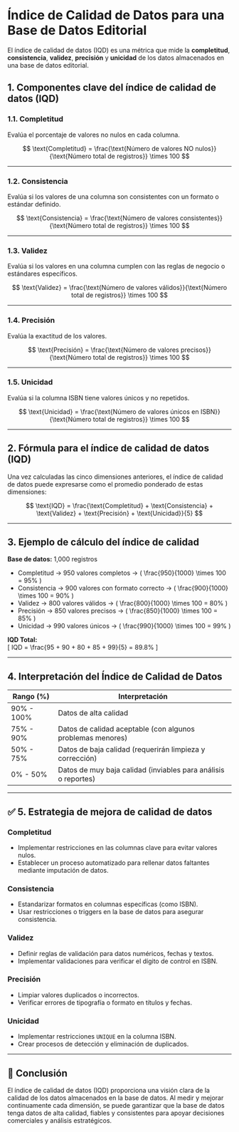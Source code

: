 
# Índice de Calidad de Datos para una Base de Datos Editorial

El índice de calidad de datos (IQD) es una métrica que mide la **completitud**, **consistencia**, **validez**, **precisión** y **unicidad** de los datos almacenados en una base de datos editorial.

## 1. Componentes clave del índice de calidad de datos (IQD)

### 1.1. Completitud
Evalúa el porcentaje de valores no nulos en cada columna.

$$ 
\text{Completitud} = \frac{\text{Número de valores NO nulos}}{\text{Número total de registros}} \times 100
$$ 

---

### 1.2. Consistencia
Evalúa si los valores de una columna son consistentes con un formato o estándar definido.

$$ 
\text{Consistencia} = \frac{\text{Número de valores consistentes}}{\text{Número total de registros}} \times 100
$$

---

### 1.3. Validez
Evalúa si los valores en una columna cumplen con las reglas de negocio o estándares específicos.

$$ 
\text{Validez} = \frac{\text{Número de valores válidos}}{\text{Número total de registros}} \times 100
$$

---

### 1.4. Precisión
Evalúa la exactitud de los valores.

$$ 
\text{Precisión} = \frac{\text{Número de valores precisos}}{\text{Número total de registros}} \times 100
$$

---

### 1.5. Unicidad
Evalúa si la columna ISBN tiene valores únicos y no repetidos.

$$ 
\text{Unicidad} = \frac{\text{Número de valores únicos en ISBN}}{\text{Número total de registros}} \times 100
$$ 

---

## 2. Fórmula para el índice de calidad de datos (IQD)
Una vez calculadas las cinco dimensiones anteriores, el índice de calidad de datos puede expresarse como el promedio ponderado de estas dimensiones:

$$
\text{IQD} = \frac{\text{Completitud} + \text{Consistencia} + \text{Validez} + \text{Precisión} + \text{Unicidad}}{5}
$$ 

---

## 3. Ejemplo de cálculo del índice de calidad
**Base de datos:** 1,000 registros

- Completitud → 950 valores completos → \( \frac{950}{1000} \times 100 = 95\% \)  
- Consistencia → 900 valores con formato correcto → \( \frac{900}{1000} \times 100 = 90\% \)  
- Validez → 800 valores válidos → \( \frac{800}{1000} \times 100 = 80\% \)  
- Precisión → 850 valores precisos → \( \frac{850}{1000} \times 100 = 85\% \)  
- Unicidad → 990 valores únicos → \( \frac{990}{1000} \times 100 = 99\% \)  

**IQD Total:**  
\[
IQD = \frac{95 + 90 + 80 + 85 + 99}{5} = 89.8\%
\]

---

## 4. Interpretación del Índice de Calidad de Datos

| Rango (%) | Interpretación |
|-----------|----------------|
| 90% - 100% | Datos de alta calidad |
| 75% - 90% | Datos de calidad aceptable (con algunos problemas menores) |
| 50% - 75% | Datos de baja calidad (requerirán limpieza y corrección) |
| 0% - 50% | Datos de muy baja calidad (inviables para análisis o reportes) |

---

## ✅ 5. Estrategia de mejora de calidad de datos
### **Completitud**
- Implementar restricciones en las columnas clave para evitar valores nulos.  
- Establecer un proceso automatizado para rellenar datos faltantes mediante imputación de datos.  

### **Consistencia**
- Estandarizar formatos en columnas específicas (como ISBN).  
- Usar restricciones o triggers en la base de datos para asegurar consistencia.  

### **Validez**
- Definir reglas de validación para datos numéricos, fechas y textos.  
- Implementar validaciones para verificar el dígito de control en ISBN.  

### **Precisión**
- Limpiar valores duplicados o incorrectos.  
- Verificar errores de tipografía o formato en títulos y fechas.  

### **Unicidad**
- Implementar restricciones `UNIQUE` en la columna ISBN.  
- Crear procesos de detección y eliminación de duplicados.  

---

## 🎯 **Conclusión**
El índice de calidad de datos (IQD) proporciona una visión clara de la calidad de los datos almacenados en la base de datos. Al medir y mejorar continuamente cada dimensión, se puede garantizar que la base de datos tenga datos de alta calidad, fiables y consistentes para apoyar decisiones comerciales y análisis estratégicos.
